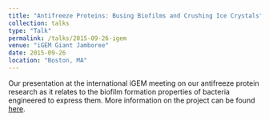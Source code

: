 ```yaml
---
title: "Antifreeze Proteins: Busing Biofilms and Crushing Ice Crystals"
collection: talks
type: "Talk"
permalink: /talks/2015-09-26-igem
venue: "iGEM Giant Jamboree"
date: 2015-09-26
location: "Boston, MA"
---
```


Our presentation at the international iGEM meeting on our antifreeze protein research as it relates to the biofilm formation properties of bacteria engineered to express them. More information on the project can be found [here](http://2015.igem.org/Team:WPI-Worcester/Description). 
